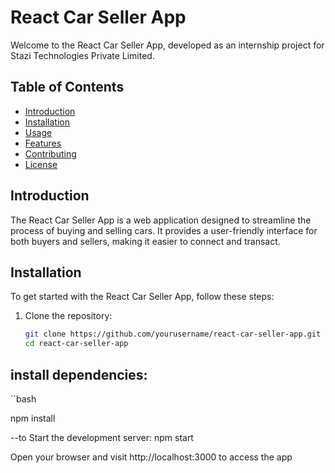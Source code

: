 # React Car Seller App

Welcome to the React Car Seller App, developed as an internship project for Stazi Technologies Private Limited.

## Table of Contents
- [Introduction](#introduction)
- [Installation](#installation)
- [Usage](#usage)
- [Features](#features)
- [Contributing](#contributing)
- [License](#license)

## Introduction

The React Car Seller App is a web application designed to streamline the process of buying and selling cars. It provides a user-friendly interface for both buyers and sellers, making it easier to connect and transact.

## Installation

To get started with the React Car Seller App, follow these steps:

1. Clone the repository:

   ```bash
   git clone https://github.com/yourusername/react-car-seller-app.git
   cd react-car-seller-app

## install dependencies:

``bash

npm install

--to Start the development server:
npm start

Open your browser and visit http://localhost:3000 to access the app